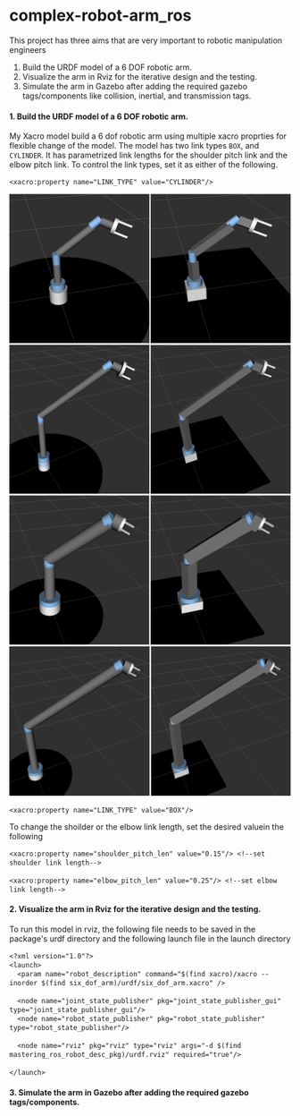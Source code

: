# complex-robot-arm_ros
This project has three aims that are very important to robotic manipulation engineers
1. Build the URDF model of a 6 DOF robotic arm.
2. Visualize the arm in Rviz for the iterative design and the testing. 
3. Simulate the arm in Gazebo after adding the required gazebo tags/components like collision, inertial, and transmission tags. 

#### 1. Build the URDF model of a 6 DOF robotic arm.
My Xacro model build a 6 dof robotic arm using multiple xacro proprties for flexible change of the model. The model has two link types `BOX`, and `CYLINDER`. It has parametrized link lengths for the shoulder pitch link and the elbow pitch link. To control the link types, set it as either of the following.

```
<xacro:property name="LINK_TYPE" value="CYLINDER"/>
```
![](./project_img/two_robots.png)
![](./project_img/two_robots_med.png)
![](./project_img/two_robots_med2.png)
![](./project_img/two_robots_large.png)

```
<xacro:property name="LINK_TYPE" value="BOX"/>
```

To change the shoilder or the elbow link length, set the desired valuein the following 
```
<xacro:property name="shoulder_pitch_len" value="0.15"/> <!--set shoulder link length-->

<xacro:property name="elbow_pitch_len" value="0.25"/> <!--set elbow link length-->
```

#### 2. Visualize the arm in Rviz for the iterative design and the testing. 

To run this model in rviz, the following file needs to be saved in the package's urdf directory and the following launch file in the launch directory
```
<?xml version="1.0"?>
<launch>
  <param name="robot_description" command="$(find xacro)/xacro --inorder $(find six_dof_arm)/urdf/six_dof_arm.xacro" />

  <node name="joint_state_publisher" pkg="joint_state_publisher_gui" type="joint_state_publisher_gui"/>
  <node name="robot_state_publisher" pkg="robot_state_publisher" type="robot_state_publisher"/> 

  <node name="rviz" pkg="rviz" type="rviz" args="-d $(find mastering_ros_robot_desc_pkg)/urdf.rviz" required="true"/>

</launch>

```

#### 3. Simulate the arm in Gazebo after adding the required gazebo tags/components.